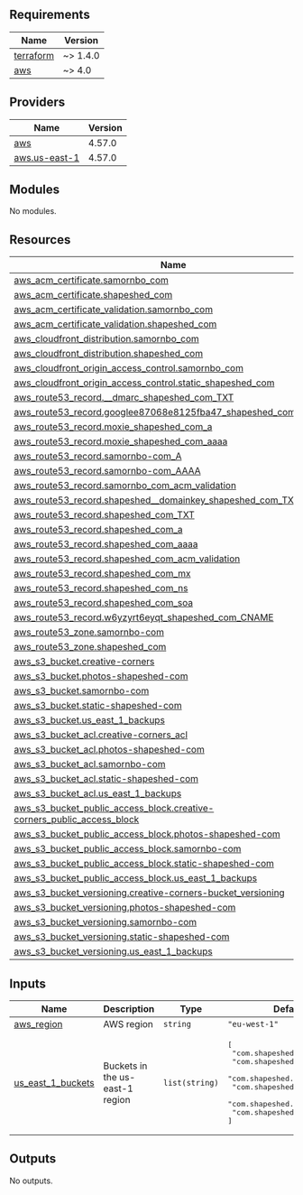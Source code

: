 ## Requirements

| Name | Version |
|------|---------|
| <a name="requirement_terraform"></a> [terraform](#requirement\_terraform) | ~> 1.4.0 |
| <a name="requirement_aws"></a> [aws](#requirement\_aws) | ~> 4.0 |

## Providers

| Name | Version |
|------|---------|
| <a name="provider_aws"></a> [aws](#provider\_aws) | 4.57.0 |
| <a name="provider_aws.us-east-1"></a> [aws.us-east-1](#provider\_aws.us-east-1) | 4.57.0 |

## Modules

No modules.

## Resources

| Name | Type |
|------|------|
| [aws_acm_certificate.samornbo_com](https://registry.terraform.io/providers/hashicorp/aws/latest/docs/resources/acm_certificate) | resource |
| [aws_acm_certificate.shapeshed_com](https://registry.terraform.io/providers/hashicorp/aws/latest/docs/resources/acm_certificate) | resource |
| [aws_acm_certificate_validation.samornbo_com](https://registry.terraform.io/providers/hashicorp/aws/latest/docs/resources/acm_certificate_validation) | resource |
| [aws_acm_certificate_validation.shapeshed_com](https://registry.terraform.io/providers/hashicorp/aws/latest/docs/resources/acm_certificate_validation) | resource |
| [aws_cloudfront_distribution.samornbo_com](https://registry.terraform.io/providers/hashicorp/aws/latest/docs/resources/cloudfront_distribution) | resource |
| [aws_cloudfront_distribution.shapeshed_com](https://registry.terraform.io/providers/hashicorp/aws/latest/docs/resources/cloudfront_distribution) | resource |
| [aws_cloudfront_origin_access_control.samornbo_com](https://registry.terraform.io/providers/hashicorp/aws/latest/docs/resources/cloudfront_origin_access_control) | resource |
| [aws_cloudfront_origin_access_control.static_shapeshed_com](https://registry.terraform.io/providers/hashicorp/aws/latest/docs/resources/cloudfront_origin_access_control) | resource |
| [aws_route53_record.__dmarc_shapeshed_com_TXT](https://registry.terraform.io/providers/hashicorp/aws/latest/docs/resources/route53_record) | resource |
| [aws_route53_record.googlee87068e8125fba47_shapeshed_com_CNAME](https://registry.terraform.io/providers/hashicorp/aws/latest/docs/resources/route53_record) | resource |
| [aws_route53_record.moxie_shapeshed_com_a](https://registry.terraform.io/providers/hashicorp/aws/latest/docs/resources/route53_record) | resource |
| [aws_route53_record.moxie_shapeshed_com_aaaa](https://registry.terraform.io/providers/hashicorp/aws/latest/docs/resources/route53_record) | resource |
| [aws_route53_record.samornbo-com_A](https://registry.terraform.io/providers/hashicorp/aws/latest/docs/resources/route53_record) | resource |
| [aws_route53_record.samornbo-com_AAAA](https://registry.terraform.io/providers/hashicorp/aws/latest/docs/resources/route53_record) | resource |
| [aws_route53_record.samornbo_com_acm_validation](https://registry.terraform.io/providers/hashicorp/aws/latest/docs/resources/route53_record) | resource |
| [aws_route53_record.shapeshed__domainkey_shapeshed_com_TXT](https://registry.terraform.io/providers/hashicorp/aws/latest/docs/resources/route53_record) | resource |
| [aws_route53_record.shapeshed_com_TXT](https://registry.terraform.io/providers/hashicorp/aws/latest/docs/resources/route53_record) | resource |
| [aws_route53_record.shapeshed_com_a](https://registry.terraform.io/providers/hashicorp/aws/latest/docs/resources/route53_record) | resource |
| [aws_route53_record.shapeshed_com_aaaa](https://registry.terraform.io/providers/hashicorp/aws/latest/docs/resources/route53_record) | resource |
| [aws_route53_record.shapeshed_com_acm_validation](https://registry.terraform.io/providers/hashicorp/aws/latest/docs/resources/route53_record) | resource |
| [aws_route53_record.shapeshed_com_mx](https://registry.terraform.io/providers/hashicorp/aws/latest/docs/resources/route53_record) | resource |
| [aws_route53_record.shapeshed_com_ns](https://registry.terraform.io/providers/hashicorp/aws/latest/docs/resources/route53_record) | resource |
| [aws_route53_record.shapeshed_com_soa](https://registry.terraform.io/providers/hashicorp/aws/latest/docs/resources/route53_record) | resource |
| [aws_route53_record.w6yzyrt6eyqt_shapeshed_com_CNAME](https://registry.terraform.io/providers/hashicorp/aws/latest/docs/resources/route53_record) | resource |
| [aws_route53_zone.samornbo-com](https://registry.terraform.io/providers/hashicorp/aws/latest/docs/resources/route53_zone) | resource |
| [aws_route53_zone.shapeshed_com](https://registry.terraform.io/providers/hashicorp/aws/latest/docs/resources/route53_zone) | resource |
| [aws_s3_bucket.creative-corners](https://registry.terraform.io/providers/hashicorp/aws/latest/docs/resources/s3_bucket) | resource |
| [aws_s3_bucket.photos-shapeshed-com](https://registry.terraform.io/providers/hashicorp/aws/latest/docs/resources/s3_bucket) | resource |
| [aws_s3_bucket.samornbo-com](https://registry.terraform.io/providers/hashicorp/aws/latest/docs/resources/s3_bucket) | resource |
| [aws_s3_bucket.static-shapeshed-com](https://registry.terraform.io/providers/hashicorp/aws/latest/docs/resources/s3_bucket) | resource |
| [aws_s3_bucket.us_east_1_backups](https://registry.terraform.io/providers/hashicorp/aws/latest/docs/resources/s3_bucket) | resource |
| [aws_s3_bucket_acl.creative-corners_acl](https://registry.terraform.io/providers/hashicorp/aws/latest/docs/resources/s3_bucket_acl) | resource |
| [aws_s3_bucket_acl.photos-shapeshed-com](https://registry.terraform.io/providers/hashicorp/aws/latest/docs/resources/s3_bucket_acl) | resource |
| [aws_s3_bucket_acl.samornbo-com](https://registry.terraform.io/providers/hashicorp/aws/latest/docs/resources/s3_bucket_acl) | resource |
| [aws_s3_bucket_acl.static-shapeshed-com](https://registry.terraform.io/providers/hashicorp/aws/latest/docs/resources/s3_bucket_acl) | resource |
| [aws_s3_bucket_acl.us_east_1_backups](https://registry.terraform.io/providers/hashicorp/aws/latest/docs/resources/s3_bucket_acl) | resource |
| [aws_s3_bucket_public_access_block.creative-corners_public_access_block](https://registry.terraform.io/providers/hashicorp/aws/latest/docs/resources/s3_bucket_public_access_block) | resource |
| [aws_s3_bucket_public_access_block.photos-shapeshed-com](https://registry.terraform.io/providers/hashicorp/aws/latest/docs/resources/s3_bucket_public_access_block) | resource |
| [aws_s3_bucket_public_access_block.samornbo-com](https://registry.terraform.io/providers/hashicorp/aws/latest/docs/resources/s3_bucket_public_access_block) | resource |
| [aws_s3_bucket_public_access_block.static-shapeshed-com](https://registry.terraform.io/providers/hashicorp/aws/latest/docs/resources/s3_bucket_public_access_block) | resource |
| [aws_s3_bucket_public_access_block.us_east_1_backups](https://registry.terraform.io/providers/hashicorp/aws/latest/docs/resources/s3_bucket_public_access_block) | resource |
| [aws_s3_bucket_versioning.creative-corners-bucket_versioning](https://registry.terraform.io/providers/hashicorp/aws/latest/docs/resources/s3_bucket_versioning) | resource |
| [aws_s3_bucket_versioning.photos-shapeshed-com](https://registry.terraform.io/providers/hashicorp/aws/latest/docs/resources/s3_bucket_versioning) | resource |
| [aws_s3_bucket_versioning.samornbo-com](https://registry.terraform.io/providers/hashicorp/aws/latest/docs/resources/s3_bucket_versioning) | resource |
| [aws_s3_bucket_versioning.static-shapeshed-com](https://registry.terraform.io/providers/hashicorp/aws/latest/docs/resources/s3_bucket_versioning) | resource |
| [aws_s3_bucket_versioning.us_east_1_backups](https://registry.terraform.io/providers/hashicorp/aws/latest/docs/resources/s3_bucket_versioning) | resource |

## Inputs

| Name | Description | Type | Default | Required |
|------|-------------|------|---------|:--------:|
| <a name="input_aws_region"></a> [aws\_region](#input\_aws\_region) | AWS region | `string` | `"eu-west-1"` | no |
| <a name="input_us_east_1_buckets"></a> [us\_east\_1\_buckets](#input\_us\_east\_1\_buckets) | Buckets in the us-east-1 region | `list(string)` | <pre>[<br>  "com.shapeshed.bomberg",<br>  "com.shapeshed.cdn",<br>  "com.shapeshed.clearmatics",<br>  "com.shapeshed.auster",<br>  "com.shapeshed.orwell",<br>  "com.shapeshed.wozniak"<br>]</pre> | no |

## Outputs

No outputs.